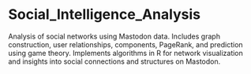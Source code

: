 # Social_Intelligence_Analysis
Analysis of social networks using Mastodon data. Includes graph construction, user relationships, components, PageRank, and prediction using game theory. Implements algorithms in R for network visualization and insights into social connections and structures on Mastodon.

